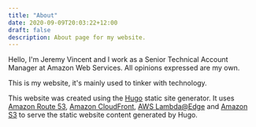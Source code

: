 ```yaml
---
title: "About"
date: 2020-09-09T20:03:22+12:00
draft: false
description: About page for my website.
---
```


Hello, I'm Jeremy Vincent and I work as a Senior Technical Account Manager at Amazon Web Services. All opinions expressed are my own.

This is my website, it's mainly used to tinker with technology.

This website was created using the [Hugo](https://gohugo.io/) static site generator. It uses [Amazon Route 53](https://docs.aws.amazon.com/Route53/latest/DeveloperGuide/Welcome.html), [Amazon CloudFront](https://docs.aws.amazon.com/AmazonCloudFront/latest/DeveloperGuide/Introduction.html), [AWS Lambda@Edge](https://docs.aws.amazon.com/AmazonCloudFront/latest/DeveloperGuide/lambda-at-the-edge.html) and [Amazon S3](https://docs.aws.amazon.com/AmazonS3/latest/userguide/Welcome.html) to serve the static website content generated by Hugo.

